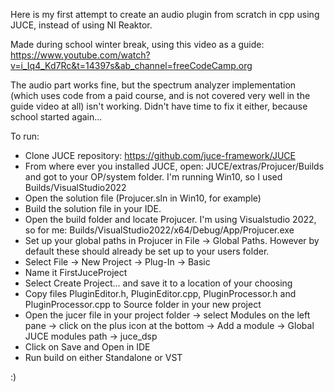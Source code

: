 Here is my first attempt to create an audio plugin from scratch in cpp using JUCE, instead of using NI Reaktor.

Made during school winter break, using this video as a guide: https://www.youtube.com/watch?v=i_Iq4_Kd7Rc&t=14397s&ab_channel=freeCodeCamp.org

The audio part works fine, but the spectrum analyzer implementation (which uses code from a paid course, and is not covered very well in the guide video at all)
isn't working. Didn't have time to fix it either, because school started again...

To run:
* Clone JUCE repository: https://github.com/juce-framework/JUCE
* From where ever you installed JUCE, open: JUCE/extras/Projucer/Builds and got to your OP/system folder. I'm running Win10, so I used Builds/VisualStudio2022
* Open the solution file (Projucer.sln in Win10, for example)
* Build the solution file in your IDE.
* Open the build folder and locate Projucer. I'm using Visualstudio 2022, so for me: Builds/VisualStudio2022/x64/Debug/App/Projucer.exe
* Set up your global paths in Projucer in File -> Global Paths. However by default these should already be set up to your users folder.
* Select File -> New Project -> Plug-In -> Basic
* Name it FirstJuceProject
* Select Create Project... and save it to a location of your choosing
* Copy files PluginEditor.h, PluginEditor.cpp, PluginProcessor.h and PluginProcessor.cpp to Source folder in your new project
* Open the jucer file in your project folder -> select Modules on the left pane -> click on the plus icon at the bottom -> Add a module -> Global JUCE modules path -> juce_dsp
* Click on Save and Open in IDE
* Run build on either Standalone or VST

:)
